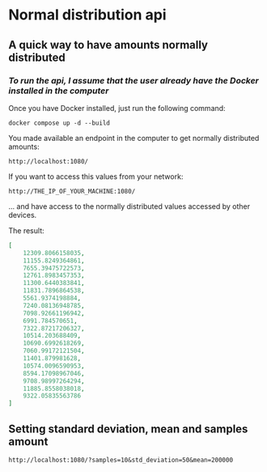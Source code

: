 # Normal distribution api

## A quick way to have amounts normally distributed

### *To run the api, I assume that the user already have the Docker installed in the computer*

Once you have Docker installed, just run the following command:

```
docker compose up -d --build
```

You made available an endpoint in the computer to get normally distributed amounts:
```
http://localhost:1080/
```
If you want to access this values from your network:
```
http://THE_IP_OF_YOUR_MACHINE:1080/
```
... and have access to the normally distributed values accessed by other devices.

The result:
```json
[
    12309.8066158035,
    11155.8249364861,
    7655.39475722573,
    12761.8983457353,
    11300.6440383841,
    11831.7896864538,
    5561.9374198884,
    7240.08136948785,
    7098.92661196942,
    6991.784570651,
    7322.87217206327,
    10514.203688409,
    10690.6992618269,
    7060.99172121504,
    11401.879981628,
    10574.0096590953,
    8594.17098967046,
    9708.98997264294,
    11885.8558038018,
    9322.05835563786
]
```

## Setting standard deviation, mean and samples amount

```
http://localhost:1080/?samples=10&std_deviation=50&mean=200000
```
